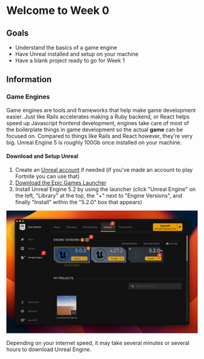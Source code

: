 # Welcome to Week 0

## Goals

* Understand the basics of a game engine
* Have Unreal installed and setup on your machine
* Have a blank project ready to go for Week 1

## Information

### Game Engines

Game engines are tools and frameworks that help make game development easier. Just like Rails accelerates making a Ruby backend, or React helps speed up Javascript frontend development, engines take care of most of the boilerplate things in game development so the actual **game** can be focused on. Compared to things like Rails and React however, they're very big. Unreal Engine 5 is roughly 100Gb once installed on your machine.

#### Download and Setup Unreal

1. Create an [Unreal account](https://www.unrealengine.com/en-US) if needed (if you've made an account to play Fortnite you can use that)
2. [Download the Epic Games Launcher](https://www.unrealengine.com/en-US/download)
3. Install Unreal Engine 5.2 by using the launcher (click "Unreal Engine" on the left, "Library" at the top, the "+" next to "Engine Versions", and finally "Install" within the "5.2.0" box that appears)

![](./img/EpicLauncher.jpeg)

Depending on your internet speed, it may take several minutes or several hours to download Unreal Engine.
